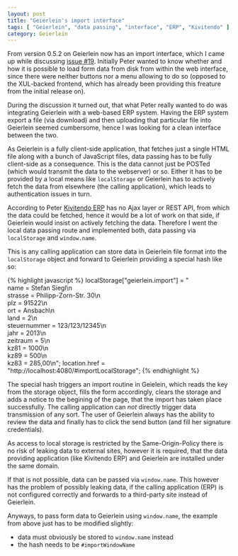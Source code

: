 ```yaml
---
layout: post
title: "Geierlein's import interface"
tags: [ "Geierlein", "data passing", "interface", "ERP", "Kivitendo" ]
category: Geierlein
---
```

From version 0.5.2 on Geierlein now has an import interface, which I came up while
discussing [issue #19](https://github.com/stesie/geierlein/issues/19).  Initially
Peter wanted to know whether and how it is possible to load form data from disk
from within the web interface, since there were neither buttons nor a menu allowing
to do so (opposed to the XUL-backed frontend, which has already been providing this
freature from the initial release on).

During the discussion it turned out, that what Peter really wanted to do was
integrating Geierlein with a web-based ERP system.  Having the ERP system
export a file (via download) and then uploading that particular file
into Geierlein seemed cumbersome, hence I was looking for a clean interface
between the two.

As Geierlein is a fully client-side application, that fetches just a single HTML file
along with a bunch of JavaScript files, data passing has to be fully client-side
as a consequence.  This is the data cannot just be POSTed (which would transmit the data
to the webserver) or so.  Either it has to be provided by a local means like
`localStorage` or Geierlein has to actively fetch the data from elsewhere (the calling
application), which leads to authentication issues in turn.

According to Peter [Kivitendo ERP](https://github.com/kivitendo/kivitendo-erp) has
no Ajax layer or REST API, from which the data could be fetched, hence it
would be a lot of work on that side, if Geierlein would insist on actively fetching
the data.  Therefore I went the local data passing route and implemented both,
data passing via `localStorage` and `window.name`.

This is any calling application can store data in Geierlein file format into
the `localStorage` object and forward to Geierlein providing a special hash like
so:

{% highlight javascript %}
  localStorage["geierlein.import"] = "\
name = Stefan Siegl\n\
strasse = Philipp-Zorn-Str. 30\n\
plz = 91522\n\
ort = Ansbach\n\
land = 2\n\
steuernummer = 123/123/12345\n\
jahr = 2013\n\
zeitraum = 5\n\
kz81 = 1000\n\
kz89 = 500\n\
kz83 = 285,00\n";
  location.href = "http://localhost:4080/#importLocalStorage";
{% endhighlight %}

The special hash triggers an import routine in Geielein, which reads the key
from the storage object, fills the form accordingly, clears the storage and
adds a notice to the begining of the page, that the import has taken place
successfully.  The calling application can _not_ directly trigger data
transmission of any sort.  The user of Geierlein always has the ability to
review the data and finally has to click the send button (and fill her
signature credentials).

As access to local storage is restricted by the Same-Origin-Policy there
is no risk of leaking data to external sites, however it is required, that
the data providing application (like Kivitendo ERP) and Geierlein are
installed under the same domain.

If that is not possible, data can be passed via `window.name`.  This however
has the problem of possibly leaking data, if the calling application (ERP)
is not configured correctly and forwards to a third-party site instead of
Geierlein.

Anyways, to pass form data to Geierlein using `window.name`, the example from
above just has to be modified slightly:

* data must obviously be stored to `window.name` instead
* the hash needs to be `#importWindowName`




